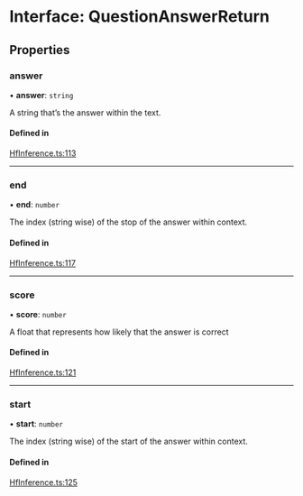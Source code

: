 # Interface: QuestionAnswerReturn

## Properties

### answer

• **answer**: `string`

A string that’s the answer within the text.

#### Defined in

[HfInference.ts:113](https://github.com/huggingface/huggingface.js/blob/main/packages/inference/src/HfInference.ts#L113)

___

### end

• **end**: `number`

The index (string wise) of the stop of the answer within context.

#### Defined in

[HfInference.ts:117](https://github.com/huggingface/huggingface.js/blob/main/packages/inference/src/HfInference.ts#L117)

___

### score

• **score**: `number`

A float that represents how likely that the answer is correct

#### Defined in

[HfInference.ts:121](https://github.com/huggingface/huggingface.js/blob/main/packages/inference/src/HfInference.ts#L121)

___

### start

• **start**: `number`

The index (string wise) of the start of the answer within context.

#### Defined in

[HfInference.ts:125](https://github.com/huggingface/huggingface.js/blob/main/packages/inference/src/HfInference.ts#L125)
